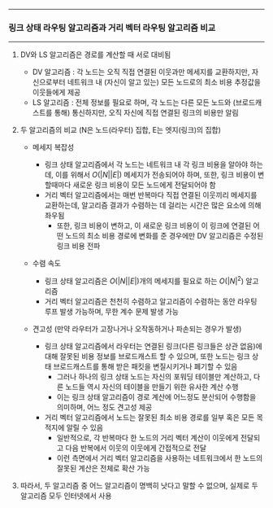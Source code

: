 -----
### 링크 상태 라우팅 알고리즘과 거리 벡터 라우팅 알고리즘 비교
-----
1. DV와 LS 알고리즘은 경로를 계산할 때 서로 대비됨
   - DV 알고리즘 : 각 노드는 오직 직접 연결된 이웃과만 메세지를 교환하지만, 자신으로부터 네트워크 내 (자신이 알고 있는) 모든 노드로의  최소 비용 추정값을 이웃들에게 제공
   - LS 알고리즘 : 전체 정보를 필요로 하며, 각 노드는 다른 모든 노드와 (브로드캐스트를 통해) 통신하지만, 오직 자신에 직접 연결된 링크의 비용만 알림

2. 두 알고리즘의 비교 (N은 노드(라우터) 집합, E는 엣지(링크)의 집합)
   - 메세지 복잡성
     + 링크 상태 알고리즘에서 각 노드는 네트워크 내 각 링크 비용을 알아야 하는데, 이를 위해서 $O(|N||E|)$ 메세지가 전송되어야 하며, 또한, 링크 비용이 변할때마다 새로운 링크 비용이 모든 노드에게 전달되어야 함
     + 거리 벡터 알고리즘에서는 매번 반복마다 직접 연결된 이웃끼리 메세지를 교환하는데, 알고리즘 결과가 수렴하는 데 걸리는 시간은 많은 요소에 의해 좌우됨
       * 또한, 링크 비용이 변하고, 이 새로운 링크 비용이 이 링크에 연결된 어떤 노드의 최소 비용 경로에 변화를 준 경우에만 DV 알고리즘은 수정된 링크 비용 전파

   - 수렴 속도
     + 링크 상태 알고리즘은 $O(|N||E|)$개의 메세지를 필요로 하는 $O(|N|^{2})$ 알고리즘
     + 거리 벡터 알고리즘은 천천히 수렴하고 알고리즘이 수렴하는 동안 라우팅 루프 발생 가능하며, 무한 계수 문제 발생 가능
    
    - 견고성 (만약 라우터가 고장나거나 오작동하거나 파손되는 경우가 발생)
      + 링크 상태 알고리즘에서 라우터는 연결된 링크(다른 링크들은 상관 없음)에 대해 잘못된 비용 정보를 브로드캐스트 할 수 있으며, 또한 노드는 링크 상태 브로드캐스트를 통해 받은 패킷을 변질시키거나 폐기할 수 있음
        * 그러나 하나의 링크 상태 노드는 자신의 포워딩 테이블만 계산하고, 다른 노드들 역시 자신의 테이블을 만들기 위한 유사한 계산 수행
        * 이는 링크 상태 알고리즘이 경로 계산에 어느정도 분산되어 수행함을 의미하며, 어느 정도 견고성 제공
      + 거리 벡터 알고리즘에서 노드는 잘못된 최소 비용 경로를 일부 혹은 모든 목적지에 알릴 수 있음
        * 일반적으로, 각 반복마다 한 노드의 거리 벡터 계산이 이웃에게 전달되고 다음 반복에서 이웃의 이웃에게 간접적으로 전달
        * 이런 측면에서 거리 벡터 알고리즘을 사용하는 네트워크에서 한 노드의 잘못된 계산은 전체로 확산 가능

3. 따라서, 두 알고리즘 중 어느 알고리즘이 명백히 낫다고 말할 수 없으며, 실제로 두 알고리즘 모두 인터넷에서 사용
